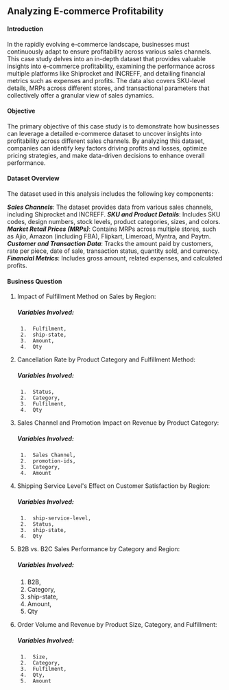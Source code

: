 ## Analyzing E-commerce Profitability
#### Introduction
In the rapidly evolving e-commerce landscape, businesses must continuously adapt to ensure profitability across various sales channels. This case study delves into an in-depth dataset that provides valuable insights into e-commerce profitability, examining the performance across multiple platforms like Shiprocket and INCREFF, and detailing financial metrics such as expenses and profits. The data also covers SKU-level details, MRPs across different stores, and transactional parameters that collectively offer a granular view of sales dynamics.

#### Objective
The primary objective of this case study is to demonstrate how businesses can leverage a detailed e-commerce dataset to uncover insights into profitability across different sales channels. By analyzing this dataset, companies can identify key factors driving profits and losses, optimize pricing strategies, and make data-driven decisions to enhance overall performance.

#### Dataset Overview
The dataset used in this analysis includes the following key components:

***Sales Channels***: The dataset provides data from various sales channels, including Shiprocket and INCREFF.
***SKU and Product Details***: Includes SKU codes, design numbers, stock levels, product categories, sizes, and colors.
***Market Retail Prices (MRPs)***: Contains MRPs across multiple stores, such as Ajio, Amazon (including FBA), Flipkart, Limeroad, Myntra, and Paytm.
***Customer and Transaction Data***: Tracks the amount paid by customers, rate per piece, date of sale, transaction status, quantity sold, and currency.
***Financial Metrics***: Includes gross amount, related expenses, and calculated profits.

#### Business Question
1. Impact of Fulfillment Method on Sales by Region:
      ##### Variables Involved: 
        1.  Fulfilment, 
        2.  ship-state, 
        3.  Amount, 
        4.  Qty


2. Cancellation Rate by Product Category and Fulfillment Method:
      ##### Variables Involved: 
        1.  Status, 
        2.  Category, 
        3.  Fulfilment, 
        4.  Qty



3. Sales Channel and Promotion Impact on Revenue by Product Category:
      ##### Variables Involved: 
        1.  Sales Channel, 
        2.  promotion-ids, 
        3.  Category, 
        4.  Amount



4. Shipping Service Level's Effect on Customer Satisfaction by Region:
      ##### Variables Involved: 
        1.  ship-service-level, 
        2.  Status, 
        3.  ship-state, 
        4.  Qty

5. B2B vs. B2C Sales Performance by Category and Region:
    ##### Variables Involved: 
      1.  B2B, 
      2.  Category, 
      3.  ship-state, 
      4.  Amount, 
      5.  Qty


6. Order Volume and Revenue by Product Size, Category, and Fulfillment:
     ##### Variables Involved: 
        1.  Size, 
        2.  Category, 
        3.  Fulfilment, 
        4.  Qty, 
        5.  Amount






